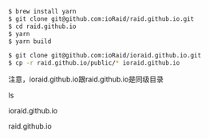 ```bash
$ brew install yarn
$ git clone git@github.com:ioRaid/raid.github.io.git
$ cd raid.github.io
$ yarn
$ yarn build
```

```bash
$ git clone git@github.com:ioRaid/ioraid.github.io.git
$ cp -r raid.github.io/public/* ioraid.github.io
```

注意，ioraid.github.io跟raid.github.io是同级目录

ls

ioraid.github.io

raid.github.io
